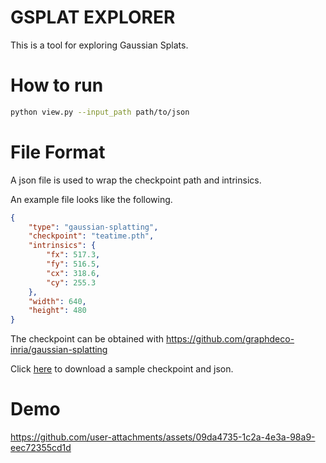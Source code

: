 # GSPLAT EXPLORER

This is a tool for exploring Gaussian Splats.

# How to run

```bash
python view.py --input_path path/to/json
```

# File Format
A json file is used to wrap the checkpoint path and intrinsics.

An example file looks like the following.

```json
{
    "type": "gaussian-splatting",
    "checkpoint": "teatime.pth",
    "intrinsics": {
        "fx": 517.3,
        "fy": 516.5,
        "cx": 318.6,
        "cy": 255.3
    },
    "width": 640,
    "height": 480
}
```
The checkpoint can be obtained with https://github.com/graphdeco-inria/gaussian-splatting


Click [here](https://drive.google.com/file/d/1cAOhitE3u8ADUR0X6-14VmVzafnyerti/view?usp=sharing) to download a sample checkpoint and json.

# Demo


https://github.com/user-attachments/assets/09da4735-1c2a-4e3a-98a9-eec72355cd1d

